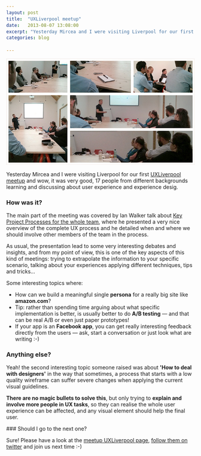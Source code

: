 ```yaml
---
layout: post
title:  "UXLiverpool meetup"
date:   2013-08-07 13:08:00
excerpt: "Yesterday Mircea and I were visiting Liverpool for our first UX Liverpool meetup, and"
categories: blog

---
```


<p><img class="full-width-image" src="/images/ux-meetup-in-liverpool.jpg" /></p>

Yesterday Mircea and I were visiting Liverpool for our first [UXLiverpool meetup](http://bit.ly/1cv8LtD) and wow, it was very good, 17 people from different backgrounds learning and discussing about user experience and experience desig.

### How was it?

The main part of the meeting was covered by Ian Walker talk about [Key Project Processes for the whole team](http://bit.ly/1cv9pr2), where he presented a very nice overview of the complete UX process and he detailed when and where we should involve other members of the team in the process. 

As usual, the presentation lead to some very interesting debates and insights, and from my point of view, this is one of the key aspects of this kind of meetings: trying to extrapolate the information to your specific scenario, talking about your experiences applying different techniques, tips and tricks… 

Some interesting topics where:

* How can we build a meaningful single **persona** for a really big site like **amazon.com**?
* Tip: rather than spending time arguing about what specific implementation is better, is usually better to do **A/B testing** — and that can be real A/B or even just paper prototypes!
* If your app is an **Facebook app**, you can get really interesting feedback directly from the users — ask, start a conversation or just look what are writing :-)

### Anything else?

Yeah! the second interesting topic someone raised was about **'How to deal with designers'** in the way that sometimes, a process that starts with a low quality wireframe can suffer severe changes when applying the current visual guidelines.

**There are no magic bullets to solve this**, but only trying to **explain and involve more people in UX tasks**, so they can realise the whole user experience can be affected, and any visual element should help the final user.

### Should I go to the next one?

Sure! Please have a look at the [meetup UXLiverpool page](http://bit.ly/1cv8LtD), [follow them on twitter](@UXLiverpool ) and join us next time :-)